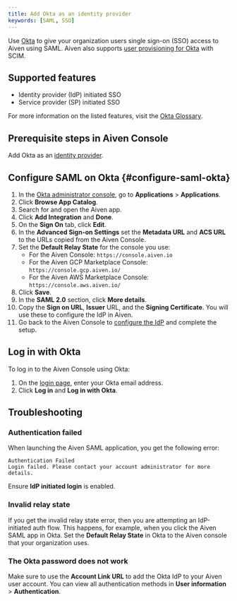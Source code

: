 ```yaml
---
title: Add Okta as an identity provider
keywords: [SAML, SSO]
---
```


Use [Okta](https://www.okta.com/) to give your organization users single sign-on (SSO) access to Aiven using SAML. Aiven also supports [user provisioning for Okta](/docs/platform/howto/okta-user-provisioning-with-scim) with SCIM.

## Supported features

* Identity provider (IdP) initiated SSO
* Service provider (SP) initiated SSO

For more information on the listed features, visit the
[Okta Glossary](https://help.okta.com/okta_help.htm?type=oie&id=ext_glossary).

## Prerequisite steps in Aiven Console

Add Okta as an
[identity provider](/docs/platform/howto/saml/add-identity-providers#add-idp-aiven-console).

## Configure SAML on Okta {#configure-saml-okta}

1.  In the [Okta administrator console](https://login.okta.com/), go to
    **Applications** > **Applications**.
1.  Click **Browse App Catalog**.
1.  Search for and open the Aiven app.
1.  Click **Add Integration** and **Done**.
1.  On the **Sign On** tab, click **Edit**.
1. In the **Advanced Sign-on Settings** set the **Metadata URL** and **ACS URL** to
   the URLs copied from the Aiven Console.
1. Set the **Default Relay State** for the console you use:
   - For the Aiven Console: `https://console.aiven.io`
   - For the Aiven GCP Marketplace Console: `https://console.gcp.aiven.io/`
   - For the Aiven AWS Marketplace Console: `https://console.aws.aiven.io/`
1. Click **Save**.
1. In the **SAML 2.0** section, click **More details**.
1. Copy the **Sign on URL**, **Issuer** URL, and the **Signing Certificate**.
   You will use these to configure the IdP in Aiven.
1. Go back to the Aiven Console to
[configure the IdP](/docs/platform/howto/saml/add-identity-providers#configure-idp-aiven-console)
and complete the setup.

## Log in with Okta

To log in to the Aiven Console using Okta:

1. On the [login page](https://console.aiven.io/login),
   enter your Okta email address.
1. Click **Log in** and **Log in with Okta**.

## Troubleshooting

### Authentication failed

When launching the Aiven SAML application, you get the following error:

```text
Authentication Failed
Login failed. Please contact your account administrator for more details.
```

Ensure **IdP initiated login** is enabled.

### Invalid relay state

If you get the invalid relay state error, then you are attempting an
IdP-initiated auth flow. This happens, for example, when you click the
Aiven SAML app in Okta. Set the **Default Relay State** in Okta to the
Aiven console that your organization uses.

### The Okta password does not work

Make sure to use the **Account Link URL** to add the Okta IdP to your
Aiven user account. You can view all authentication methods in
**User information** > **Authentication**.
